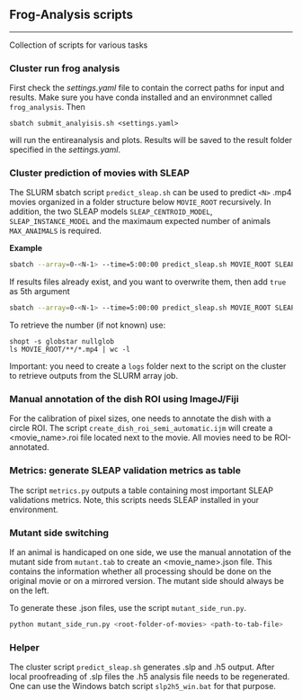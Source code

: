 ## Frog-Analysis scripts
---

Collection of scripts for various tasks

### Cluster run frog analysis
First check the *settings.yaml* file to contain the correct paths for input and results. Make sure you have conda installed and an environmnet called `frog_analysis`. Then

```bahs
sbatch submit_analyisis.sh <settings.yaml>
```

will run the entireanalysis and plots. Results will be saved to the result folder specified in the *settings.yaml*.

### Cluster prediction of movies with SLEAP
The SLURM sbatch script `predict_sleap.sh` can be used to predict `<N>` .mp4 movies organized in a folder structure below `MOVIE_ROOT` recursively. In addition, the two SLEAP models `SLEAP_CENTROID_MODEL`, `SLEAP_INSTANCE_MODEL` and the maximaum expected number of animals `MAX_ANAIMALS` is required.

**Example**
```bash
sbatch --array=0-<N-1> --time=5:00:00 predict_sleap.sh MOVIE_ROOT SLEAP_CENTROID_MODEL SLEAP_INSTANCE_MODEL MAX_ANAIMALS
```

If results files already exist, and you want to overwrite them, then add `true` as 5th argument

```bash
sbatch --array=0-<N-1> --time=5:00:00 predict_sleap.sh MOVIE_ROOT SLEAP_CENTROID_MODEL SLEAP_INSTANCE_MODEL MAX_ANAIMALS true
```

To retrieve the number <N> (if not known) use:

```
shopt -s globstar nullglob
ls MOVIE_ROOT/**/*.mp4 | wc -l
```

Important: you need to create a `logs` folder next to the script on the cluster to retrieve outputs from the SLURM array job.

### Manual annotation of the dish ROI using ImageJ/Fiji
For the calibration of pixel sizes, one needs to annotate the dish with a circle ROI. The script `create_dish_roi_semi_automatic.ijm` will create a <movie_name>.roi file located next to the movie. All movies need to be ROI-annotated.

### Metrics: generate SLEAP validation metrics as table
The script `metrics.py` outputs a table containing most important SLEAP validations metrics. Note, this scripts needs SLEAP installed in your environment.

### Mutant side switching
If an animal is handicaped on one side, we use the manual annotation of the mutant side from `mutant.tab` to create an <movie_name>.json file. This contains the information whether all processing should be done on the original movie or on a mirrored version. The mutant side should always be on the left. 

To generate these .json files, use the script `mutant_side_run.py`.

```bash
python mutant_side_run.py <root-folder-of-movies> <path-to-tab-file>
```

### Helper
The cluster script `predict_sleap.sh` generates .slp and .h5 output. After local proofreading of .slp files the .h5 analysis file needs to be regenerated. One can use the Windows batch script `slp2h5_win.bat` for that purpose.